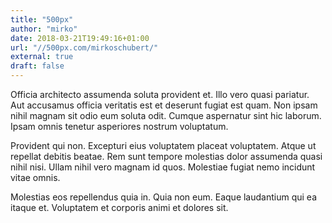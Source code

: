 ```yaml
---
title: "500px"
author: "mirko"
date: 2018-03-21T19:49:16+01:00
url: "//500px.com/mirkoschubert/"
external: true
draft: false
---
```


Officia architecto assumenda soluta provident et. Illo vero quasi pariatur. Aut accusamus officia veritatis est et deserunt fugiat est quam. Non ipsam nihil magnam sit odio eum soluta odit. Cumque aspernatur sint hic laborum. Ipsam omnis tenetur asperiores nostrum voluptatum.

Provident qui non. Excepturi eius voluptatem placeat voluptatem. Atque ut repellat debitis beatae. Rem sunt tempore molestias dolor assumenda quasi nihil nisi. Ullam nihil vero magnam id quos. Molestiae fugiat nemo incidunt vitae omnis.

Molestias eos repellendus quia in. Quia non eum. Eaque laudantium qui ea itaque et. Voluptatem et corporis animi et dolores sit.
